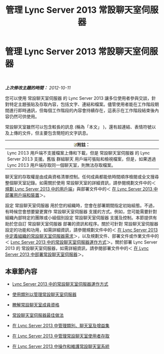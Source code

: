 ﻿---
title: 管理 Lync Server 2013 常設聊天室伺服器
TOCTitle: 管理 Lync Server 2013 常設聊天室伺服器
ms:assetid: 82befdc6-5d32-45f1-bfd7-aaedffed1ab8
ms:mtpsurl: https://technet.microsoft.com/zh-tw/library/Gg398657(v=OCS.15)
ms:contentKeyID: 49291509
ms.date: 08/10/2015
mtps_version: v=OCS.15
ms.translationtype: HT
---

# 管理 Lync Server 2013 常設聊天室伺服器

 

_**上次修改主題的時間：** 2012-10-11_

您可以使用 常設聊天室伺服器 的 Lync Server 2013 讓多位使用者參與交談，針對特定主題張貼及存取內容，包括文字、連結和檔案。儘管使用者能在工作階段期間進行即時通訊，但每個工作階段的內容會持續存在，這表示在工作階段結束後內容仍然可供使用。

常設聊天室雖然可以包含較長的訊息 (稱為「本文」 )，還有超連結、表情符號以及上傳的文件，但主要包含簡短的文字訊息。

<table>
<thead>
<tr class="header">
<th><img src="images/Gg398811.note(OCS.15).gif" title="note" alt="note" />附註：</th>
</tr>
</thead>
<tbody>
<tr class="odd">
<td>Lync 2013 用戶端不支援檔案上傳和下載，但是 常設聊天室伺服器 的 Lync Server 2013 支援。舊版 群組聊天 用戶端可張貼和檢視檔案，但是，如果透過 Lync 2013 用戶端存取同一個聊天室，則無法存取檔案。</td>
</tr>
</tbody>
</table>


聊天室的存取權是由成員資格清單控制。任何成員都能依時間順序檢閱或全文搜尋整個聊天室記錄。如需關於使用 常設聊天室的詳細資訊，請參閱規劃文件中的＜ [規劃 Lync Server 2013 中的用戶端](lync-server-2013-planning-for-clients.md)」與部署文件中的＜ [在 Lync Server 2013 中部署用戶端和裝置](lync-server-2013-deploying-clients-and-devices.md)＞。

設定 常設聊天室伺服器 用於您的組織時，您會在部署期間指定初始組態。不過，有時候您會想要變更實作 常設聊天室伺服器 支援的方式。例如，您可能需要針對組織內部特定的團隊或小組個別設定 常設聊天室伺服器 支援及控制。本節提供有助於您自訂 常設聊天室伺服器 部署的資訊和程序。關於可針對 常設聊天室伺服器 設定的功能和功用，如需詳細資訊，請參閱規劃文件中的＜ [在 Lync Server 2013 中定義組織的常設聊天室伺服器需求](lync-server-2013-defining-your-requirements-for-persistent-chat-server.md)＞，以及規劃文件、部署文件或作業文件中的＜ [Lync Server 2013 中的常設聊天室伺服器運作方式](lync-server-2013-how-persistent-chat-server-works.md)＞。關於部署 Lync Server 2013 的 常設聊天室伺服器，如需詳細資訊，請參閱部署文件中的＜ [在 Lync Server 2013 中部署常設聊天室伺服器](lync-server-2013-deploying-persistent-chat-server.md)＞。

## 本章節內容

  - [Lync Server 2013 中的常設聊天室伺服器運作方式](lync-server-2013-how-persistent-chat-server-works.md)

  - [使用類別以管理常設聊天室伺服器](using-categories-to-administer-persistent-chat-server.md)

  - [瞭解常設聊天室成員資格](understanding-persistent-chat-membership.md)

  - [常設聊天室伺服器最佳做法](persistent-chat-server-best-practices.md)

  - [在 Lync Server 2013 中管理類別、聊天室及增益集](lync-server-2013-managing-categories-rooms-and-add-ins.md)

  - [在 Lync Server 2013 中管理常設聊天室使用者存取](lync-server-2013-managing-persistent-chat-user-access.md)

  - [在 Lync Server 2013 中操作和維護常設聊天室系統](lync-server-2013-operating-and-maintaining-the-persistent-chat-system.md)

